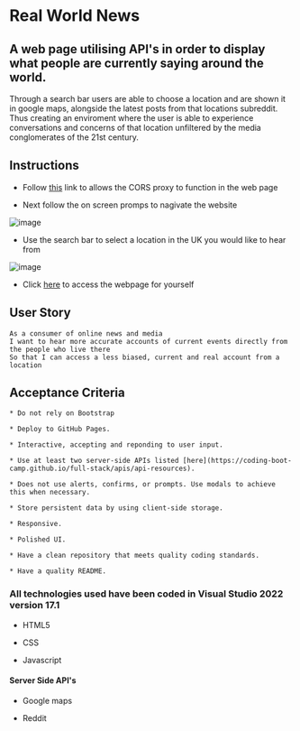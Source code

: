 # Real World News

## A web page utilising API's in order to display what people are currently saying around the world.
Through a search bar users are able to choose a location and are shown it in google maps, alongside the latest posts from that locations subreddit. Thus creating an enviroment where the user is able to experience conversations and concerns of that location unfiltered by the media conglomerates of the 21st century.

## Instructions
* Follow [this](https://cors-anywhere.herokuapp.com/corsdemo) link to allows the CORS proxy to function in the web page

* Next follow the on screen promps to nagivate the website

![image](https://user-images.githubusercontent.com/100947794/166459176-570cf8a9-273a-4b24-8a6d-189db9561a2d.png)

* Use the search bar to select a location in the UK you would like to hear from

![image](https://user-images.githubusercontent.com/100947794/166460915-a112766d-99bd-40e3-af32-be9d3e7ca26f.png)

* Click [here](./index.html) to access the webpage for yourself

## User Story
```
As a consumer of online news and media
I want to hear more accurate accounts of current events directly from the people who live there
So that I can access a less biased, current and real account from a location
```

## Acceptance Criteria
```
* Do not rely on Bootstrap

* Deploy to GitHub Pages.

* Interactive, accepting and reponding to user input.

* Use at least two server-side APIs listed [here](https://coding-boot-camp.github.io/full-stack/apis/api-resources).

* Does not use alerts, confirms, or prompts. Use modals to achieve this when necessary.

* Store persistent data by using client-side storage.

* Responsive.

* Polished UI.

* Have a clean repository that meets quality coding standards.

* Have a quality README.
```

### All technologies used have been coded in Visual Studio 2022 version 17.1
* HTML5

* CSS

* Javascript

#### Server Side API's

* Google maps

* Reddit
